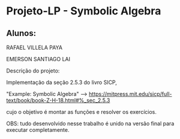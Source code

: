 # Projeto-LP -  Symbolic Algebra

## Alunos: 

RAFAEL VILLELA PAYA

EMERSON SANTIAGO LAI

Descrição do projeto:

Implementação da seção 2.5.3 do livro SICP, 

"Example: Symbolic Algebra" --> https://mitpress.mit.edu/sicp/full-text/book/book-Z-H-18.html#%_sec_2.5.3

cujo o objetivo é montar as funções e resolver os exercícios.

OBS: tudo desenvolvido nesse trabalho é unido na versão final para executar completamente.
